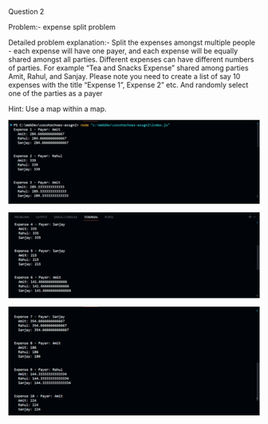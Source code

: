 Question 2

Problem:- expense split problem 

Detailed problem explanation:- Split the expenses amongst multiple people - each expense will have one payer, and each expense will be equally shared amongst all parties. Different expenses can have different
numbers of parties. For example “Tea and Snacks Expense” shared among parties Amit, Rahul, and Sanjay. Please note you need to create a list of say 10 expenses with the title “Expense 1”,  Expense 2” etc. And randomly select one of the parties as a payer

Hint: Use a map within a map. 

![output 1](image.png)

![output 2](image-1.png) 

![output 3](image-2.png)